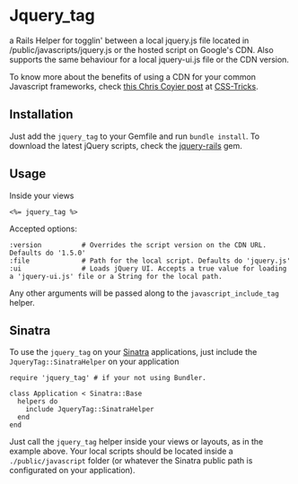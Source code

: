 # Jquery_tag
a Rails Helper for togglin' between a local jquery.js file located in /public/javascripts/jquery.js or the hosted script on Google's CDN.
Also supports the same behaviour for a local jquery-ui.js file or the CDN version.

To know more about the benefits of using a CDN for your common Javascript frameworks, check [this Chris Coyier post](http://css-tricks.com/google-cdn-naming/) at [CSS-Tricks](http://css-tricks.com).

## Installation
Just add the `jquery_tag` to your Gemfile and run `bundle install`.
To download the latest jQuery scripts, check the [jquery-rails](https://github.com/indirect/jquery-rails) gem.

## Usage
Inside your views

    <%= jquery_tag %>

Accepted options:

    :version          # Overrides the script version on the CDN URL. Defaults do '1.5.0'
    :file             # Path for the local script. Defaults do 'jquery.js'
    :ui               # Loads jQuery UI. Accepts a true value for loading a 'jquery-ui.js' file or a String for the local path.

Any other arguments will be passed along to the `javascript_include_tag` helper.

## Sinatra
To use the `jquery_tag` on your [Sinatra](http://www.sinatrarb.com/) applications, just include the `JqueryTag::SinatraHelper` on your application

    require 'jquery_tag' # if your not using Bundler.

    class Application < Sinatra::Base
      helpers do
        include JqueryTag::SinatraHelper
      end
    end

Just call the `jquery_tag` helper inside your views or layouts, as in the example above. Your local scripts should be located inside a `./public/javascript` folder (or whatever the Sinatra public path is configurated on your application).
